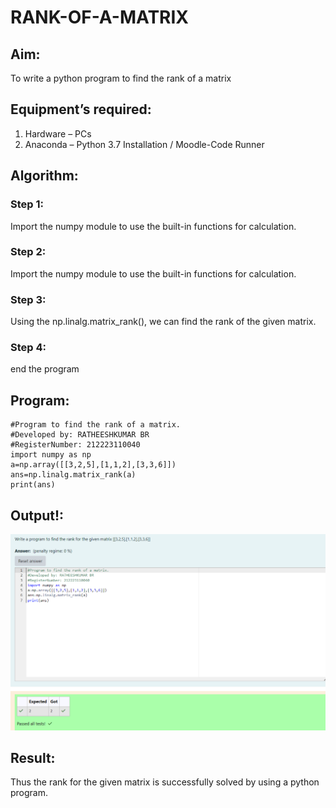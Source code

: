 # RANK-OF-A-MATRIX
## Aim:
To write a python program to find the rank of a matrix
## Equipment’s required:
1. 	Hardware – PCs
2. 	Anaconda – Python 3.7 Installation / Moodle-Code Runner
## Algorithm:
### Step 1: 
Import the numpy module to use the built-in functions for calculation.
### Step 2:
Import the numpy module to use the built-in functions for calculation. 
### Step 3:
Using the np.linalg.matrix_rank(), we can find the rank of the given matrix.
### Step 4: 
end the program
## Program:
```
#Program to find the rank of a matrix.
#Developed by: RATHEESHKUMAR BR
#RegisterNumber: 212223110040
import numpy as np
a=np.array([[3,2,5],[1,1,2],[3,3,6]])
ans=np.linalg.matrix_rank(a)
print(ans)
```
## Output!:
![alt text](<Screenshot 2024-04-11 142942.png>)



## Result:
Thus the rank for the given matrix is successfully solved by  using a python program.

